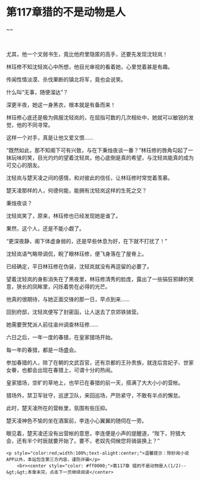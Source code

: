 # 第117章猎的不是动物是人
~~
    	    <p name="pagetop" href="javascript:void(0);" onclick="return false" style="line-height: 35px;padding: 10px;color: #333;"> </p><p>尤其，他一个文弱书生，竟比他府里隐匿的高手，还要先发现沈轻岚！</p><p>林珏修不知沈轻岚心中所想，他目光审视的看着她，心里觉着甚是有趣。</p><p>传闻性情淡漠、杀伐果断的镇北将军，竟也会说笑。</p><p>什么叫“无事，随便溜达”？</p><p>深更半夜，她这一身黑衣，根本就是有备而来！</p><p>林珏修心底还是极为佩服沈轻岚的，在屈指可数的几次相处中，她就可以敏锐的发觉，他的不同寻常。</p><p>这样一个对手，真是让他又爱又恨……</p><p>“既然如此，那不知阁下可有兴致，与在下秉烛夜谈一番？”林珏修的唇角勾起了一抹玩味的笑，目光灼灼的望着沈轻岚，他心底倒是真的希望，与沈轻岚能真的成为可交心的朋友。</p><p>沈轻岚与楚天凌之间的感情，和对彼此的信任，让林珏修时常觉着羡慕。</p><p>楚天凌那样的人，何德何能，能拥有沈轻岚这样的生死之交？</p><p>秉烛夜谈？</p><p>沈轻岚笑了，原来，林珏修也已经发现她是谁了。</p><p>果然，这个人，还是不能小觑了。</p><p>“更深夜静，阁下体虚身弱的，还是早些休息为好，在下就不打扰了！”</p><p>沈轻岚语气略带调侃，睨了眼林珏修，便飞身落在了屋脊上。</p><p>已经确定，平日林珏修在伪装，沈轻岚就没有再逗留的必要了。</p><p>望着沈轻岚的身影消失在了黑夜里，林珏修清秀的脸庞，露出了一些狷狂邪肆的笑意，狭长的凤眸里，闪烁着势在必得的光芒。</p><p>他真的很期待，与她正面交锋的那一日，早点到来……</p><p>回到府邸，沈轻岚便写了封密函，让人送去了京郊铁骑营。</p><p>她需要贺梵派人前往渝州调查林珏修……</p><p>六日之后，一年一度的春猎，在皇家猎场开始。</p><p>每一年的春猎，都是一场盛会。</p><p>参加春猎的人，除了在朝的文武百官，还有京都的王孙贵族，就连后宫妃子、世家女眷，也都会出现在春猎上，可谓十分的热闹。</p><p>皇家猎场，空旷的草地上，也早已在春猎的前一天，搭满了大大小小的营帐。</p><p>猎场外，禁卫军驻守，巡逻卫队，来回巡场，严防紧守，不敢有半点的懈怠。</p><p>此时，楚天凌所在的营帐里，氛围有些压抑。</p><p>楚天凌神色不愉的坐在酒案前，李连小心翼翼的随伺在一旁。</p><p>眼见着，楚天凌还没有出营帐的意思，李连便是小声的提醒道，“陛下，狩猎大会，还有半个时辰就要开始了。要不，老奴先伺候您将骑装换上？”</p>
    	
   	<p style="color:red;width:100%;text-alight:center;">温馨提示：除妙阅小说APP以外，本站包含第三方内容，谨防诈骗</p>
    	<br><center style="color: #ff0000;">第117章 猎的不是动物是人(1/2)--&gt;&gt;本章未完，点击下一页继续阅读</center>
    	